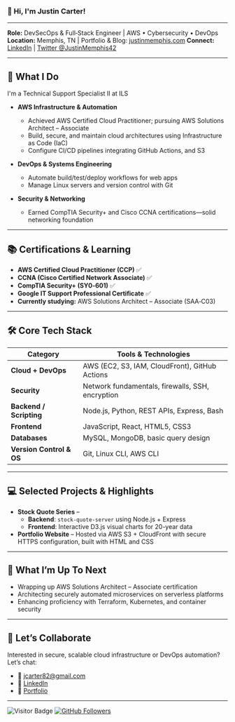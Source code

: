 ### 👋 Hi, I'm Justin Carter!

---

**Role:** DevSecOps & Full‑Stack Engineer | AWS • Cybersecurity • DevOps
**Location:** Memphis, TN | Portfolio & Blog: [justinmemphis.com](https://www.justinmemphis.com)
**Connect:** [LinkedIn](https://www.linkedin.com/in/justin-carter-memphis/) | [Twitter @JustinMemphis42](https://twitter.com/JustinMemphis42)

---

## 🔧 What I Do

I'm a Technical Support Specialist II at ILS

* **AWS Infrastructure & Automation**

  * Achieved AWS Certified Cloud Practitioner; pursuing AWS Solutions Architect – Associate
  * Build, secure, and maintain cloud architectures using Infrastructure as Code (IaC)
  * Configure CI/CD pipelines integrating GitHub Actions, and S3

* **DevOps & Systems Engineering**

  * Automate build/test/deploy workflows for web apps
  * Manage Linux servers and version control with Git

* **Security & Networking**

  * Earned CompTIA Security+ and Cisco CCNA certifications—solid networking foundation

---

## 📚 Certifications & Learning

* **AWS Certified Cloud Practitioner (CCP)** ✅
* **CCNA (Cisco Certified Network Associate)** ✅
* **CompTIA Security+ (SY0‑601)** ✅
* **Google IT Support Professional Certificate** ✅
* **Currently studying:** AWS Solutions Architect – Associate (SAA‑C03)

---

## 🛠️ Core Tech Stack

| Category                 | Tools & Technologies                                                        |
| ------------------------ | --------------------------------------------------------------------------- |
| **Cloud + DevOps**       | AWS (EC2, S3, IAM, CloudFront), GitHub Actions                              |
| **Security**             | Network fundamentals, firewalls, SSH, encryption                            |
| **Backend / Scripting**  | Node.js, Python, REST APIs, Express, Bash                                   |
| **Frontend**             | JavaScript, React, HTML5, CSS3                                              |
| **Databases**            | MySQL, MongoDB, basic query design                                          |
| **Version Control & OS** | Git, Linux CLI, AWS CLI                                                     |

---

## 💻 Selected Projects & Highlights

* **Stock Quote Series** –
  * **Backend**: `stock-quote-server` using Node.js + Express
  * **Frontend**: Interactive D3.js visual charts for 20-year data
* **Portfolio Website** – Hosted via AWS S3 + CloudFront with secure HTTPS configuration, built with HTML and CSS

---

## 🎯 What I’m Up To Next

* Wrapping up AWS Solutions Architect – Associate certification
* Architecting securely automated microservices on serverless platforms
* Enhancing proficiency with Terraform, Kubernetes, and container security

---

## 📩 Let’s Collaborate

Interested in secure, scalable cloud infrastructure or DevOps automation?
Let’s chat:

* 📧 [jcarter82@gmail.com](mailto:jcarter82@gmail.com)
* 💼 [LinkedIn](https://www.linkedin.com/in/justin-carter-memphis/)
* 🍃 [Portfolio](https://www.justinmemphis.com)

---

![Visitor Badge](https://visitor-badge.laobi.icu/badge?page_id=Justinmemphis.Justinmemphis)
[![GitHub Followers](https://img.shields.io/github/followers/Justinmemphis?label=Follow&style=social)](https://github.com/Justinmemphis)
